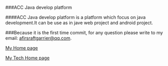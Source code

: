 ###ACC Java develop platform

####ACC Java develop platform is a platform which focus on java development.It can be use as in jave web project and android project.

###Because it is the first time commit, for any question please write to my email: afirsraftgarrier@qq.com.

   [My Home page](http://lianquna.com)

   [My Tech Home page](http://blog.csdn.net/afirsraftgarrier)